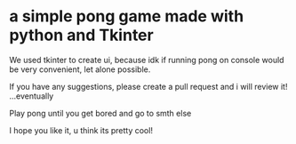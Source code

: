 # a simple pong game made with python and Tkinter

We used tkinter to create ui, because idk if running pong on console would be very convenient, let alone possible. 

If you have any suggestions, please create a pull request and i will review it! ...eventually

Play pong until you get bored and go to smth else

I hope you like it, u think its pretty cool!
